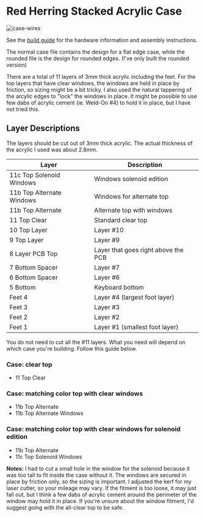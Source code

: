 # Red Herring Stacked Acrylic Case

![case-wires](https://user-images.githubusercontent.com/800930/158737611-4d48b5ed-aa60-4212-9865-cdf9784cfbe9.png)

See the [build guide](/build-guide) for the hardware information and assembly instructions.

The normal case file contains the design for a flat edge case, while the rounded file is the design for rounded edges.  (I've only built the rounded version)

There are a total of 11 layers of 3mm thick acrylic including the feet.  For the top layers that have clear windows, the windows are held in place by friction, so sizing might be a bit tricky.  I also used the natural tappering of the arcylic edges to "lock" the windows in place. It might be possible to use few dabs of acrylic cement (ie. Weld-On #4) to hold it in place, but I have not tried this.

## Layer Descriptions

The layers should be cut out of 3mm thick acrylic.  The actual thickness of the acrylic I used was about 2.8mm.

| Layer | Description |
| ----- | ----------- |
| 11c Top Solenoid Windows | Windows solenoid edition
| 11b Top Alternate Windows | Windows for alternate top
| 11b Top Alternate | Alternate top with windows
| 11 Top Clear | Standard clear top
| 10 Top Layer | Layer #10
| 9 Top Layer | Layer #9
| 8 Layer PCB Top | Layer that goes right above the PCB
| 7 Bottom Spacer | Layer #7
| 6 Bottom Spacer | Layer #6
| 5 Bottom | Keyboard bottom
| Feet 4 | Layer #4 (largest foot layer)
| Feet 3 | Layer #3
| Feet 2 | Layer #2
| Feet 1 | Layer #1 (smallest foot layer)

You do not need to cut all the #11 layers.  What you need will depend on which case you're building.  Follow this guide below.

### Case: clear top
- 11 Top Clear

### Case: matching color top with clear windows
- 11b Top Alternate
- 11b Top Alternate Windows

### Case: matching color top with clear windows for solenoid edition
- 11b Top Alternate
- 11c Top Solenoid Windows

**Notes:** I had to cut a small hole in the window for the solenoid because it was too tall to fit inside the case without it.  The windows are secured in place by friction only, so the sizing is important.  I adjusted the kerf for my laser cutter, so your mileage may vary.  If the fitment is too loose, it may just fall out, but I think a few dabs of acrylic cement around the perimeter of the window may hold it in place.  If you're unsure about the window fitment, I'd suggest going with the all-clear top to be safe.